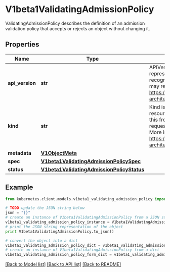 # V1beta1ValidatingAdmissionPolicy

ValidatingAdmissionPolicy describes the definition of an admission validation policy that accepts or rejects an object without changing it.

## Properties
Name | Type | Description | Notes
------------ | ------------- | ------------- | -------------
**api_version** | **str** | APIVersion defines the versioned schema of this representation of an object. Servers should convert recognized schemas to the latest internal value, and may reject unrecognized values. More info: https://git.k8s.io/community/contributors/devel/sig-architecture/api-conventions.md#resources | [optional] 
**kind** | **str** | Kind is a string value representing the REST resource this object represents. Servers may infer this from the endpoint the kubernetes.client submits requests to. Cannot be updated. In CamelCase. More info: https://git.k8s.io/community/contributors/devel/sig-architecture/api-conventions.md#types-kinds | [optional] 
**metadata** | [**V1ObjectMeta**](V1ObjectMeta.md) |  | [optional] 
**spec** | [**V1beta1ValidatingAdmissionPolicySpec**](V1beta1ValidatingAdmissionPolicySpec.md) |  | [optional] 
**status** | [**V1beta1ValidatingAdmissionPolicyStatus**](V1beta1ValidatingAdmissionPolicyStatus.md) |  | [optional] 

## Example

```python
from kubernetes.client.models.v1beta1_validating_admission_policy import V1beta1ValidatingAdmissionPolicy

# TODO update the JSON string below
json = "{}"
# create an instance of V1beta1ValidatingAdmissionPolicy from a JSON string
v1beta1_validating_admission_policy_instance = V1beta1ValidatingAdmissionPolicy.from_json(json)
# print the JSON string representation of the object
print V1beta1ValidatingAdmissionPolicy.to_json()

# convert the object into a dict
v1beta1_validating_admission_policy_dict = v1beta1_validating_admission_policy_instance.to_dict()
# create an instance of V1beta1ValidatingAdmissionPolicy from a dict
v1beta1_validating_admission_policy_form_dict = v1beta1_validating_admission_policy.from_dict(v1beta1_validating_admission_policy_dict)
```
[[Back to Model list]](../README.md#documentation-for-models) [[Back to API list]](../README.md#documentation-for-api-endpoints) [[Back to README]](../README.md)


